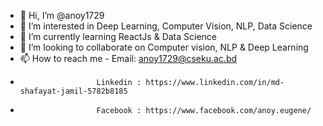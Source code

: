 - 👋 Hi, I’m @anoy1729
- 👀 I’m interested in Deep Learning, Computer Vision, NLP, Data Science
- 🌱 I’m currently learning ReactJs & Data Science
- 💞️ I’m looking to collaborate on Computer vision, NLP & Deep Learning
- 📫 How to reach me - Email: anoy1729@cseku.ac.bd
-                      Linkedin : https://www.linkedin.com/in/md-shafayat-jamil-5782b8185
-                      Facebook : https://www.facebook.com/anoy.eugene/

<!---
anoy1729/anoy1729 is a ✨ special ✨ repository because its `README.md` (this file) appears on your GitHub profile.
You can click the Preview link to take a look at your changes.
--->
